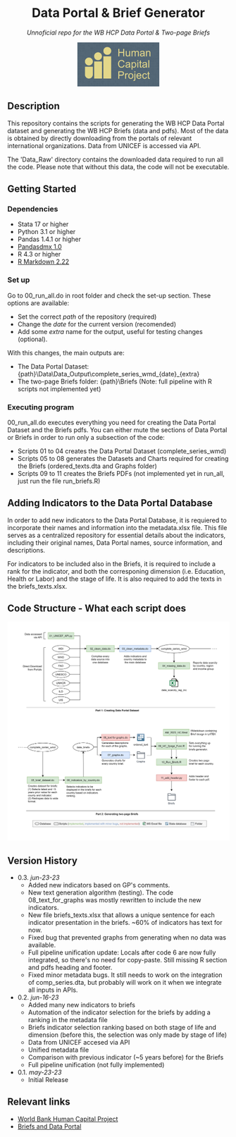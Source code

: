<h1 align="center">Data Portal & Brief Generator</h1>
<p align="center"><i>Unnoficial repo for the WB HCP Data Portal & Two-page Briefs</i></p>
<div align="center">
<a href="https://www.worldbank.org/en/publication/human-capital">
    <img src="https://github.com/Queeno11/Data-Portal-Brief-Generator/blob/dbf0e3bf626258b10b32becce86424e36b5ade47/HCP_logo.png" alt="Logo" width="auto" height="100">
</a>
</div>

## Description
This repository contains the scripts for generating the WB HCP Data Portal dataset and generating the WB HCP Briefs (data and pdfs). Most of the data is obtained by directly downloading from the portals of relevant international organizations. Data from UNICEF is accessed via API. 

The 'Data_Raw' directory contains the downloaded data required to run all the code. Please note that without this data, the code will not be executable.

## Getting Started

### Dependencies

* Stata 17 or higher
* Python 3.1 or higher
* Pandas  1.4.1 or higher
* [Pandasdmx 1.0](https://pandasdmx.readthedocs.io/en/v1.0/)
* R 4.3 or higher
* [R Markdown 2.22](https://rmarkdown.rstudio.com)

### Set up

Go to 00_run_all.do in root folder and check the set-up section. These options are available:

* Set the correct *path* of the repository (required)
* Change the *date* for the current version (recomended)
* Add some *extra* name for the output, useful for testing changes (optional). 

With this changes, the main outputs are: 

* The Data Portal Dataset: {path}\Data\Data_Output\complete_series_wmd_{date}_{extra}
* The two-page Briefs folder: {path}\Briefs (Note: full pipeline with R scripts not implemented yet)

### Executing program

00_run_all.do executes everything you need for creating the Data Portal Dataset and the Briefs pdfs. You can either mute the sections of Data Portal or Briefs in order to run only a subsection of the code:

* Scripts 01 to 04 creates the Data Portal Dataset (complete_series_wmd)
* Scripts 05 to 08 generates the Datasets and Charts required for creating the Briefs (ordered_texts.dta and Graphs folder)
* Scripts 09 to 11 creates the Briefs PDFs (not implemented yet in run_all, just run the file run_briefs.R)

## Adding Indicators to the Data Portal Database

In order to add new indicators to the Data Portal Database, it is requiered to incorporate their names and information into the metadata.xlsx file. This file serves as a centralized repository for essential details about the indicators, including their original names, Data Portal names, source information, and descriptions.

For indicators to be included also in the Briefs, it is required to include a rank for the indicator, and both the corresponing dimension (i.e. Education, Health or Labor) and the stage of life. It is also required to add the texts in the briefs_texts.xlsx.

## Code Structure - What each script does


![Pipeline of the code](https://github.com/Queeno11/Data-Portal-Brief-Generator/blob/aeb692939696927108f9c16c12c4db483081d2d4/UML%20long.png)


<!-- ## Help

Any advise for common problems or issues.
```
command to run if program contains helper info
``` -->

<!-- ## Authors

Contributors names and contact info

Dominique Pizzie  
[@DomPizzie](https://twitter.com/dompizzie) -->

## Version History
* 0.3. *jun-23-23*
    * Added new indicators based on GP's comments.
    * New text generation algorithm (testing). The code 08_text_for_graphs was mostly rewritten to include the new indicators.
    * New file briefs_texts.xlsx that allows a unique sentence for each indicator presentation in the briefs. ~60% of indicators has text for now.
    * Fixed bug that prevented graphs from generating when no data was available.
    * Full pipeline unification update: Locals after code 6 are now fully integrated, so there's no need for copy-paste. Still missing R section and pdfs heading and footer.
    * Fixed minor metadata bugs. It still needs to work on the integration of comp_series.dta, but probably will work on it when we integrate all inputs in APIs.
* 0.2. *jun-16-23*
    * Added many new indicators to briefs 
    * Automation of the indicator selection for the briefs by adding a ranking in the metadata file
    * Briefs indicator selection ranking based on both stage of life and dimension (before this, the selection was only made by stage of life) 
    * Data from UNICEF accesed via API
    * Unified metadata file
    * Comparison with previous indicator (~5 years before) for the Briefs
    * Full pipeline unification (not fully implemented)
* 0.1. *may-23-23*
    * Initial Release

<!-- ## License

This project is licensed under the [NAME HERE] License - see the LICENSE.md file for details -->

## Relevant links

* [World Bank Human Capital Project](https://www.worldbank.org/en/publication/human-capital)
* [Briefs and Data Portal](https://www.worldbank.org/en/publication/human-capital#Data)